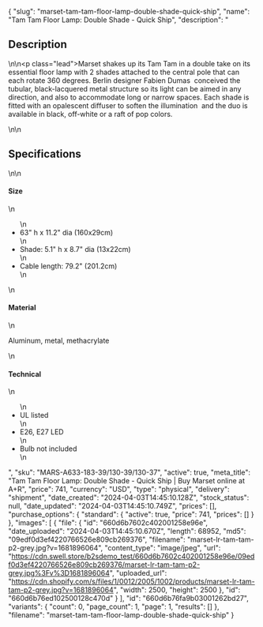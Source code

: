 {
  "slug": "marset-tam-tam-floor-lamp-double-shade-quick-ship",
  "name": "Tam Tam Floor Lamp: Double Shade - Quick Ship",
  "description": "<h2>Description</h2>\n<!-- split -->\n<p class=\"lead\">Marset shakes up its Tam Tam in a double take on its essential floor lamp with 2 shades attached to the central pole that can each rotate 360 degrees. Berlin designer Fabien Dumas  conceived the  tubular, black-lacquered metal structure so its light can be aimed in any direction, and also to accommodate long or narrow spaces. Each shade is fitted with an opalescent diffuser to soften the illumination  and the duo is available in black, off-white or a raft of pop colors.</p>\n<!-- split -->\n<h2>Specifications</h2>\n<!-- split -->\n<h4>Size</h4>\n<ul>\n<li>63\" h x 11.2\" dia (160x29cm)</li>\n<li>Shade: 5.1\" h x 8.7\" dia (13x22cm)</li>\n<li>Cable length: 79.2\" (201.2cm)</li>\n</ul>\n<h4>Material</h4>\n<p>Aluminum, metal, methacrylate</p>\n<h4>Technical</h4>\n<ul>\n<li>UL listed</li>\n<li>E26, E27 LED</li>\n<li>Bulb not included</li>\n</ul>",
  "sku": "MARS-A633-183-39/130-39/130-37",
  "active": true,
  "meta_title": "Tam Tam Floor Lamp: Double Shade - Quick Ship | Buy Marset online at A+R",
  "price": 741,
  "currency": "USD",
  "type": "physical",
  "delivery": "shipment",
  "date_created": "2024-04-03T14:45:10.128Z",
  "stock_status": null,
  "date_updated": "2024-04-03T14:45:10.749Z",
  "prices": [],
  "purchase_options": {
    "standard": {
      "active": true,
      "price": 741,
      "prices": []
    }
  },
  "images": [
    {
      "file": {
        "id": "660d6b7602c402001258e96e",
        "date_uploaded": "2024-04-03T14:45:10.670Z",
        "length": 68952,
        "md5": "09edf0d3ef4220766526e809cb269376",
        "filename": "marset-lr-tam-tam-p2-grey.jpg?v=1681896064",
        "content_type": "image/jpeg",
        "url": "https://cdn.swell.store/b2sdemo_test/660d6b7602c402001258e96e/09edf0d3ef4220766526e809cb269376/marset-lr-tam-tam-p2-grey.jpg%3Fv%3D1681896064",
        "uploaded_url": "https://cdn.shopify.com/s/files/1/0012/2005/1002/products/marset-lr-tam-tam-p2-grey.jpg?v=1681896064",
        "width": 2500,
        "height": 2500
      },
      "id": "660d6b76ed102500128c470d"
    }
  ],
  "id": "660d6b76fa9b03001262bd27",
  "variants": {
    "count": 0,
    "page_count": 1,
    "page": 1,
    "results": []
  },
  "filename": "marset-tam-tam-floor-lamp-double-shade-quick-ship"
}